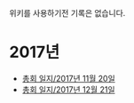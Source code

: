 <!-- TITLE: 총회 일지 -->
<!-- SUBTITLE: 레트로 총회 일지를 모아둔 문서 입니다. -->

위키를 사용하기전 기록은 없습니다.
# 2017년
 * [총회 일지/2017년 11월 20일](/총회-일지/2017-년-11-월-20-일)
 * [총회 일지/2017년 12월 21일](/총회-일지/2017-년-12-월-21-일)
